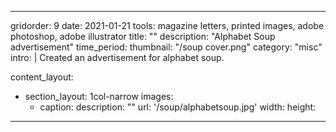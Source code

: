 ---

gridorder: 9
date: 2021-01-21
tools: magazine letters, printed images, adobe photoshop, adobe illustrator
title: ""
description: "Alphabet Soup advertisement"
time_period:
thumbnail: "/soup cover.png"
category: "misc"
intro: |
 Created an advertisement for alphabet soup.

content_layout:
  - section_layout: 1col-narrow
    images:
      - caption:
        description: ""
        url: '/soup/alphabetsoup.jpg'
        width:
        height:


---